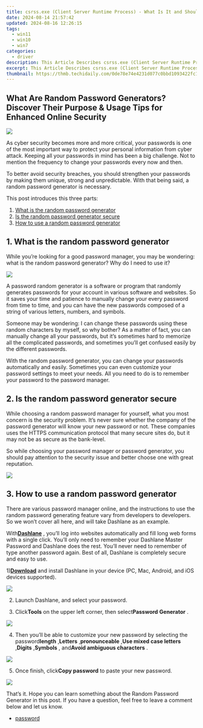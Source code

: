 ```yaml
---
title: csrss.exe (Client Server Runtime Process) - What Is It and Should I Remove It?
date: 2024-08-14 21:57:42
updated: 2024-08-16 12:26:15
tags:
  - win11
  - win10
  - win7
categories:
  - driver
description: This Article Describes csrss.exe (Client Server Runtime Process) - What Is It and Should I Remove It?
excerpt: This Article Describes csrss.exe (Client Server Runtime Process) - What Is It and Should I Remove It?
thumbnail: https://thmb.techidaily.com/0de78e74e4231d077c0bbd1093422fc13ce8314c6f52350885d9fed67ecbab12.jpg
---
```


## What Are Random Password Generators? Discover Their Purpose & Usage Tips for Enhanced Online Security

![](https://images.drivereasy.com/wp-content/uploads/2018/08/img_5b7690153a4f3.jpg)

 As cyber security becomes more and more critical, your passwords is one of the most important way to protect your personal information from cyber attack. Keeping all your passwords in mind has been a big challenge. Not to mention the frequency to change your passwords every now and then.

 To better avoid security breaches, you should strengthen your passwords by making them unique, strong and unpredictable. With that being said, a random password generator is necessary.

This post introduces this three parts:

1. [What is the random password generator](https://tools.techidaily.com/drivereasy/download/)
2. [Is the random password generator secure](https://tools.techidaily.com/drivereasy/download/)
3. [How to use a random password generator](https://tools.techidaily.com/drivereasy/download/)

## 1\. What is the random password generator

 While you’re looking for a good password manager, you may be wondering: what is the random password generator? Why do I need to use it?

![](https://images.drivereasy.com/wp-content/uploads/2018/08/img_5b7691fd84224.jpg)

 A password random generator is a software or program that randomly generates passwords for your account in various software and websites. So it saves your time and patience to manually change your every password from time to time, and you can have the new passwords composed of a string of various letters, numbers, and symbols.

 Someone may be wondering: I can change these passwords using these random characters by myself, so why bother? As a matter of fact, you can manually change all your passwords, but it’s sometimes hard to memorize all the complicated passwords, and sometimes you’ll get confused easily by the different passwords.

 With the random password generator, you can change your passwords automatically and easily. Sometimes you can even customize your password settings to meet your needs. All you need to do is to remember your password to the password manager.

## 2\. Is the random password generator secure

 While choosing a random password manager for yourself, what you most concern is the security problem. It’s never sure whether the company of the password generator will know your new password or not. These companies uses the HTTPS communication protocol that many secure sites do, but it may not be as secure as the bank-level.

 So while choosing your password manager or password generator, you should pay attention to the security issue and better choose one with great reputation.

![](https://images.drivereasy.com/wp-content/uploads/2018/08/img_5b76924e627b5.jpg)

## 3\. How to use a random password generator

 There are various password manager online, and the instructions to use the random password generating feature vary from developers to developers. So we won’t cover all here, and will take Dashlane as an example.

 With[**Dashlane**](https://tools.techidaily.com/drivereasy/download/) , you’ll log into websites automatically and fill long web forms with a single click. You’ll only need to remember your Dashlane Master Password and Dashlane does the rest. You’ll never need to remember of type another password again. Best of all, Dashlane is completely secure and easy to use.

 1)[**Download**](https://tools.techidaily.com/drivereasy/download/) and install Dashlane in your device (PC, Mac, Android, and iOS devices supported).  

![](https://images.drivereasy.com/wp-content/uploads/2018/08/img_5b76930b62b08.jpg)

 2) Launch Dashlane, and select your password.

 3) Click**Tools** on the upper left corner, then select**Password** **Generator** .  

![](https://images.drivereasy.com/wp-content/uploads/2018/08/img_5b7693962fed9.jpg)

 4) Then you’ll be able to customize your new password by selecting the password**length** ,**Letters** ,**pronounceable** ,**Use mixed case letters** ,**Digits** ,**Symbols** , and**Avoid ambiguous characters** .  

![](https://images.drivereasy.com/wp-content/uploads/2018/08/img_5b7693cf158b7.png)

 5) Once finish, click**Copy password** to paste your new password.  

![](https://images.drivereasy.com/wp-content/uploads/2018/08/img_5b7693e62157e.png)

 That’s it. Hope you can learn something about the Random Password Generator in this post. If you have a question, feel free to leave a comment below and let us know.

* [password](https://tools.techidaily.com/drivereasy/download/)

<ins class="adsbygoogle"
     style="display:block"
     data-ad-format="autorelaxed"
     data-ad-client="ca-pub-7571918770474297"
     data-ad-slot="1223367746"></ins>



<ins class="adsbygoogle"
     style="display:block"
     data-ad-client="ca-pub-7571918770474297"
     data-ad-slot="8358498916"
     data-ad-format="auto"
     data-full-width-responsive="true"></ins>
